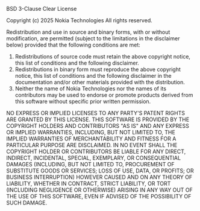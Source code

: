 BSD 3-Clause Clear License

Copyright (c) 2025 Nokia Technologies
All rights reserved.

Redistribution and use in source and binary forms, with or without
modification, are permitted (subject to the limitations in the disclaimer
below) provided that the following conditions are met:

1. Redistributions of source code must retain the above copyright notice, this
   list of conditions and the following disclaimer.
2. Redistributions in binary form must reproduce the above copyright notice,
   this list of conditions and the following disclaimer in the documentation
   and/or other materials provided with the distribution.
3. Neither the name of Nokia Technologies nor the names of its contributors may
   be used to endorse or promote products derived from this software without
   specific prior written permission.

NO EXPRESS OR IMPLIED LICENSES TO ANY PARTY'S PATENT RIGHTS ARE GRANTED BY THIS
LICENSE. THIS SOFTWARE IS PROVIDED BY THE COPYRIGHT HOLDERS AND CONTRIBUTORS "AS
IS" AND ANY EXPRESS OR IMPLIED WARRANTIES, INCLUDING, BUT NOT LIMITED TO, THE
IMPLIED WARRANTIES OF MERCHANTABILITY AND FITNESS FOR A PARTICULAR PURPOSE ARE 
DISCLAIMED. IN NO EVENT SHALL THE COPYRIGHT HOLDER OR CONTRIBUTORS BE LIABLE FOR
ANY DIRECT, INDIRECT, INCIDENTAL, SPECIAL, EXEMPLARY, OR CONSEQUENTIAL DAMAGES 
(INCLUDING, BUT NOT LIMITED TO, PROCUREMENT OF SUBSTITUTE GOODS OR SERVICES; 
LOSS OF USE, DATA, OR PROFITS; OR BUSINESS INTERRUPTION) HOWEVER CAUSED AND ON 
ANY THEORY OF LIABILITY, WHETHER IN CONTRACT, STRICT LIABILITY, OR TORT 
(INCLUDING NEGLIGENCE OR OTHERWISE) ARISING IN ANY WAY OUT OF THE USE OF THIS 
SOFTWARE, EVEN IF ADVISED OF THE POSSIBILITY OF SUCH DAMAGE.
